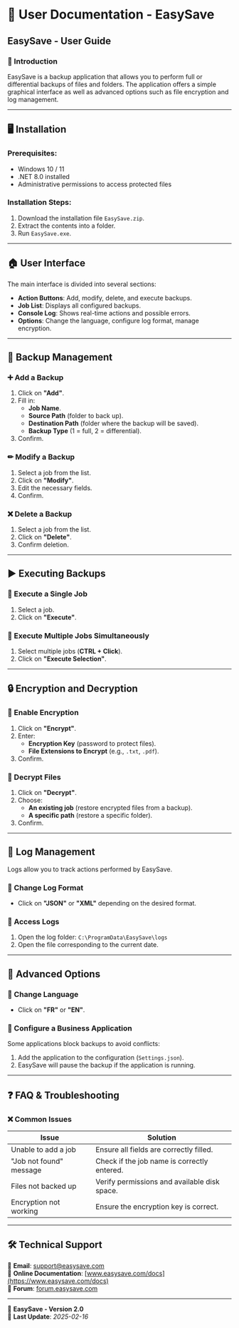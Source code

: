 # 📘 User Documentation - EasySave

## EasySave - User Guide

### 📝 Introduction
EasySave is a backup application that allows you to perform full or differential backups of files and folders. The application offers a simple graphical interface as well as advanced options such as file encryption and log management.

---

## 🖥 Installation
### Prerequisites:
- Windows 10 / 11
- .NET 8.0 installed
- Administrative permissions to access protected files

### Installation Steps:
1. Download the installation file `EasySave.zip`.
2. Extract the contents into a folder.
3. Run `EasySave.exe`.

---

## 🏠 User Interface
The main interface is divided into several sections:

- **Action Buttons**: Add, modify, delete, and execute backups.
- **Job List**: Displays all configured backups.
- **Console Log**: Shows real-time actions and possible errors.
- **Options**: Change the language, configure log format, manage encryption.

---

## 📂 Backup Management
### ➕ Add a Backup
1. Click on **"Add"**.
2. Fill in:
   - **Job Name**.
   - **Source Path** (folder to back up).
   - **Destination Path** (folder where the backup will be saved).
   - **Backup Type** (1 = full, 2 = differential).
3. Confirm.

### ✏ Modify a Backup
1. Select a job from the list.
2. Click on **"Modify"**.
3. Edit the necessary fields.
4. Confirm.

### ❌ Delete a Backup
1. Select a job from the list.
2. Click on **"Delete"**.
3. Confirm deletion.

---

## ▶ Executing Backups
### 🔹 Execute a Single Job
1. Select a job.
2. Click on **"Execute"**.

### 🔹 Execute Multiple Jobs Simultaneously
1. Select multiple jobs (**CTRL + Click**).
2. Click on **"Execute Selection"**.

---

## 🔒 Encryption and Decryption
### 🔹 Enable Encryption
1. Click on **"Encrypt"**.
2. Enter:
   - **Encryption Key** (password to protect files).
   - **File Extensions to Encrypt** (e.g., `.txt`, `.pdf`).
3. Confirm.

### 🔹 Decrypt Files
1. Click on **"Decrypt"**.
2. Choose:
   - **An existing job** (restore encrypted files from a backup).
   - **A specific path** (restore a specific folder).
3. Confirm.

---

## 📄 Log Management
Logs allow you to track actions performed by EasySave.

### 🔹 Change Log Format
- Click on **"JSON"** or **"XML"** depending on the desired format.

### 🔹 Access Logs
1. Open the log folder: `C:\ProgramData\EasySave\logs`
2. Open the file corresponding to the current date.

---

## 🔧 Advanced Options
### 🔹 Change Language
- Click on **"FR"** or **"EN"**.

### 🔹 Configure a Business Application
Some applications block backups to avoid conflicts:
1. Add the application to the configuration (`Settings.json`).
2. EasySave will pause the backup if the application is running.

---

## ❓ FAQ & Troubleshooting

### ❌ Common Issues

| Issue | Solution |
|----------|---------|
| Unable to add a job | Ensure all fields are correctly filled. |
| "Job not found" message | Check if the job name is correctly entered. |
| Files not backed up | Verify permissions and available disk space. |
| Encryption not working | Ensure the encryption key is correct. |

---

## 🛠 Technical Support

📧 **Email**: [support@easysave.com](mailto:support@easysave.com)  
📖 **Online Documentation**: [www.easysave.com/docs](https://www.easysave.com/docs)  
💬 **Forum**: [forum.easysave.com](https://forum.easysave.com)  

---

📌 **EasySave - Version 2.0**  
📝 **Last Update**: *2025-02-16*
